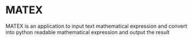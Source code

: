 # MATEX
MATEX is an application to input text mathematical expression and convert into python readable mathematical expression and output the result
